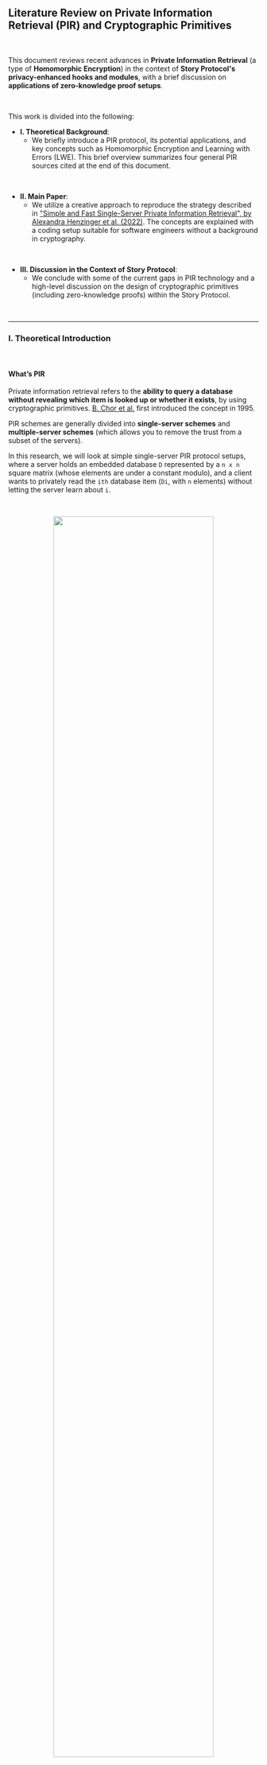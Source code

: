 ## Literature Review on Private Information Retrieval (PIR) and Cryptographic Primitives

<br>


This document reviews recent advances in **Private Information Retrieval** (a type of **Homomorphic Encryption**) in the context of **Story Protocol's privacy-enhanced hooks and modules**, with a brief discussion on **applications of zero-knowledge proof setups**.

<br>

This work is divided into the following:

* **I. Theoretical Background**: 
    - We briefly introduce a PIR protocol, its potential applications, and key concepts such as Homomorphic Encryption and Learning with Errors (LWE). This brief overview summarizes four general PIR sources cited at the end of this document.
<br>

* **II. Main Paper**: 
    - We utilize a creative approach to reproduce the strategy described in ["Simple and Fast Single-Server Private Information Retrieval", by Alexandra Henzinger et al. (2022)](https://eprint.iacr.org/2022/949). The concepts are explained with a coding setup suitable for software engineers without a background in cryptography.
<br>

* **III. Discussion in the Context of Story Protocol**:
    - We conclude with some of the current gaps in PIR technology and a high-level discussion on the design of cryptographic primitives (including zero-knowledge proofs) within the Story Protocol.



<br>

----

### I. Theoretical Introduction

<br>


#### What’s PIR

Private information retrieval refers to the **ability to query a database without revealing which item is looked up or whether it exists**, by using cryptographic primitives. [B. Chor et al.](https://www.wisdom.weizmann.ac.il/~oded/p_pir.html) first introduced the concept in 1995.

PIR schemes are generally divided into **single-server schemes** and **multiple-server schemes** (which allows you to remove the trust from a subset of the servers).

In this research, we will look at simple single-server PIR protocol setups, where a server holds an embedded database `D` represented by a `n x n` square matrix (whose elements are under a constant modulo), and a client wants to privately read the `ith` database item (`Di`, with `n` elements) without letting the server learn about `i`.

<br>

<p align="center">
<img src="diagrams/pir1.png" width="80%" align="center"/>

<br>
<br>




<br>

#### Homomorphic Encryption Schemes

Suppose a server that can `XOR` client’s data. The client would send their cipher `c0`, obtained from their plaintext data `m0` and their key `k0`:

```
c = m0 ⌖ k0
```

**Homomorphism** is the property that if a client sends two encrypted messages, `c1` and `c2` (from messages `m0` and `m1`, respectively), the server can return `c1 ⌖ c2` so the client can retrieve `m0 ⌖ m1`.

**Additive homomorphism** occurs when, given two ciphertexts `(a0, c0)` and `(a1, c1)`, their sum `(a0 + a1, c0 + c1)` decrypts to the sum of the plaintexts (provided that the error remains sufficiently small).

**Partially homomorphic encryption** can be easily achieved as it accepts the possibility that not all data is encrypted (or homomorphic) through other operations (such as multiplication). 

**Fully homomorphic encryption (FWE)**, which is much harder to achieve, would occur if a server operated on encrypted data **without seeing ANY of its content.**

<br>

> 💡 *In a more formal definition, **homomorphic encryption** is a form of encryption with evaluation capability for computing over encrypted data without access to the secret key, i.e., supporting arbitrary computation on ciphers. **Fully homomorphic encryption** could be said to be the evaluation of arbitrary circuits of multiple types of (unbounded depth) gates (relevant to zero-knowledge proof setups).*

<br>

#### Learning with Errors (LWE)

PIR is also a subset of the broad topic of **lattice-based cryptography**. It refers to a series of **quantum-resistant cryptographic primitives** involving lattices, either in their construction or in the security proof.

<br>

> 💡 *Over an n-dimensional vector space, a lattice is an infinite set of points represented by a collection of vectors.*

<br>

In a [2005 seminal PIR paper](https://dl.acm.org/doi/10.1145/1060590.1060603), Oded Regev introduced the **first lattice-based public-key encryption scheme** and the **learning with errors (LWE) problem**. 

The LWE problem relies on the **hardness of distinguishing between a message with added noise and a random sample**. It can be thought of as **a search in a (noisy) modular set of equations whose solutions can be very difficult to solve**. In other words, given `m` samples of coefficients `(bi, ai)` in the linear equation `bi = <ai, s> + ei`, with the error `ei` sampled from a small range `[-bound, bound]`, finding the secret key `s` is "hard". 

Note, however, that LWE-based encryption schemes have a **significant drawback due to noise growth**. As the ciphertexts produced by these schemes are noisy encodings of the plaintext, **homomorphic operations between ciphertexts increase the magnitude of the noise**. If the noise exceeds a certain threshold, the correctness of the decryption may no longer hold. Despite this problem, **Regev encryption** can be very efficient for PIR as it is additively homomorphic.

In the past decades, Regev's security proof and the LWE scheme's efficiency have been the subject of intense research among cryptographers, including [Craig Gentry's thesis (2009)](https://crypto.stanford.edu/craig/craig-thesis.pdf), on the **first Fully Homomorphic Encryption Scheme**.


<br>

#### A Simple Implementation of the PIR Protocol

A PIR protocol aims to design **schemes that satisfy privacy and correctness constraints while achieving the minimum possible download cost**. 

<br>

> 💡 *The **download cost** of a PIR scheme is defined as **the total number of bits downloaded by the user from all the databases, normalized by the message size**. The **PIR rate** is defined as **the reciprocal of the PIR download cost**.*

<br>

One possible implementation approach is to choose a suitable polynomial and then have a single server preprocess the data. This preprocessing depends only on the database `D` and the public parameters of the Regev encryption scheme, so that the server can reuse the work across many queries from many independent clients.

After the preprocessing step, to answer a client's query, the server must compute only roughly `N 32-bit` integer multiplications and additions on a database of `N bytes`. The catch is that the client must download a *hint* matrix about the database contents after this preprocessing.

Therefore, a simple serve PIR scheme would comprise two phases:

* **the offline phase**, with pre-computations and the exchange of *hints*, and

* **the online phase**, with the query processing on the server and response decoding on the client.

The practicality of PIR-based applications is primarily impacted by the query processing time and the hint exchange phase. The theoretical query size grows as the square root of the number of field elements representing the database. For example, the largest query size for a database of `32 GB` is around `600 KB`.


<br>

#### Possible applications of PIR

Once PIR becomes less expensive or prohibitive (*i.e.*, cheaper computation with a small cipher, as PIR inherently has a high cost for server-side computation), these are some of the possible applications that could utilize the protocol:

- **Searching IP databases**: When filing a new IP, the author must search the IP database to check that no previous entry significantly overlaps with their invention. PIR could allow the search to be performed without leaving search terms on the query log of the IP database.

- **Real-time asset quotes**: Investors interested in a particular asset often monitor the market to determine when to purchase. PIR could allow their interest to be confidential.

- **Safe browsing and private oracles, checking passwords over breached databases (or any type of credentials), Certificate Transparency (CT) checks, certificate revocation checks,** among many others.




<br>


---

### II. ["Simple and Fast Single-Server Private Information Retrieval", by Alexandra Henzinger et. al (2022)](https://eprint.iacr.org/2022/949) 

<br>

#### Key Tenets

* This paper introduces a design for **SimplePIR**, **the fastest single-server PIR scheme known to date**.

* The security holds under a **Learning with Errors scheme** that requires no polynomial arithmetic or fast Fourier transforms. Regev encryption gives a secret-key encryption scheme that is secure under the LWE assumption.

* To answer a client’s query, the server performs fewer than **one 32-bit multiplication** and **one 32-bit addition** per **database byte**, achieving **10 GB/s/core server throughput**.

* The first approach to **query a 1 GB database** demands the client to first download a **121 MB "hint" about the database contents**. Then ,the client can make any number of queries, each requiring **242 KB of communication**.

* The second approach **shrinks the hint to 16 MB**. Then, following queries demand **345 KB of communication**.

* Finally, the scheme is applied, together with a novel data structure for approximate set membership, to **private auditing in Certificate Transparency**. The results can be compared to Google Chrome’s current approach, with **16 MB of downloads per month, and 150 bytes per TLS connection**.


<br>

#### A Server and a Query in SimplePIR

🚨 **To illustrate the results above, I wrote a simple set of experiments in Python. This part is optional for the reader, and can be skipped to section III (discussion). The full code is available at [./pir_experiment](pir_experiment).**


In this code, the single-server database is represented by a square matrix `(m x m)`, while a query is a vector filled by `0s` except at the asking row and column `(m x 1)`. Any result should have the same dimension as the query vector (*i.e.*, the space is reduced to the size of the column where the data is located).

The server retrieves the queried item by:

1. looping over every column and multiplying their values to the value in the same row of the query vector, and

2. adding the values found in each column in its own matrix.



A secret key Regev encryption scheme using sampled errors to reproduce LWE is then built on top of the ideas above. Privacy is guaranteed by checking that fully homomorphic encryption is held with respect to addition in this setup (*i.e.*, additive homomorphism).



<br>

#### Part I: Defining a Message Vector Primitive


We start by defining a primitive class for the message vector and its operations:

```python
class Message:

    def __init__(self, mod=None, rows=None, cols=None, message=None):
        self.mod = mod
        self.rows = rows
        self.cols = cols
        self.message = message

    def _check_dimensions(self, other_msg) -> None:
        if self.rows != other_msg.rows or self.cols != other_msg.cols:
            os.exit()

    def __add__(self, vector):
        self._check_dimensions(vector)
        for i in range(len(self.message)):
            self.message[i] = (self.message[i] + vector.message[i]) % self.mod
        return self

    def __sub__(self, vector):
        self._check_dimensions(vector)
        for index in range(len(self.message)):
            self.message[index] = (self.message[index] - vector.message[index]) % self.mod
        return self

    def __mul__(self, vector):
        this_vector = [0] * (self.rows * vector.cols)
        for i in range(self.rows):
            for j in range(self.cols):
                for k in range(vector.cols):
                    this_vector[i * vector.cols + k] = (this_vector[i * vector.cols + k] +\
                        (self.message[i * self.cols + j] * vector.message[j * vector.cols + k])) % self.mod
        
        return Message(self.mod, self.rows, vector.cols, this_vector)
    
    def __eq__(self, vector):
        return (self.rows == vector.rows) and \
               (self.cols == vector.cols) and \
               (self.message == vector.message)

    def __repr__(self):
        return f'\nRows: {self.rows}\nCols: {self.cols}\nVector: {self.message}\n'

    def calculate_scaling(self, numerator, denominator, this_mod):
        this_vector = [0] * (self.rows * self.cols)
        for i in range(len(self.message)):
            this_vector[i] = round((numerator * self.message[i]) / denominator) % this_mod
        return Message(this_mod, self.rows, self.cols, this_vector)

    def set_query_element(self, row, col, value) -> None:
        self.message[row * self.cols + col] = value
        
    def get_query_element(self, row, col) -> int:
        return self.message[row * self.cols + col]

    @staticmethod
    def create_random_message(mod, rows, cols): 
        return Message(mod, rows, cols, [random.randint(0, mod - 1) for _ in range(rows * cols)])

    @staticmethod
    def create_zero_message(mod, rows, cols): 
        return Message(mod, rows, cols, [0 for _ in range(rows * cols)])

    @staticmethod
    def calculate_sample_error(bound, mod, rows, cols): 
        sample_error = random.randint(-bound, +bound)
        return Message(mod, rows, cols, [sample_error % mod for _ in range(cols * rows)])

```

<br>


#### Part II: Defining the Secret Key Regev Encryption Scheme

Encryption and decryption of a message can be defined as a simple secret key Regev encryption scheme:


```python
def encrypt(A, s, e, m0):
    """
        Encrypt this message with a simple `B = A * s + e + m0`, 
        where `s` is the secret and `e` is the error vector.
        Set the cipher as the tuple c = (B, A).
    """

    B = (A * s) + e + m0
    return (B, A)


def decrypt(s, c):
    """ 
        Calculate the decryption of a ciphertext, given c
        and a secret, such that m1 = m0 + e.
    """

    B = c[0]
    A = c[1]
    return B - (A * s)
```

<br>

These methods can be added to a primitive class that also sets the LWE parameters, such as the size of a message vector (`m` and `n`), the message's modulo `mod` and `p`, and a `bound` range (*e.g.,* the standard variation of a Gaussian distribution with zero `mean`).

<br>



```python
class Regev():

    def __init__(self):
        self.mod = None
        self.n = None
        self.m = None
        self.p = None
        self.bound = None
        self._load_env_parameters()

    def _load_env_parameters(self);
        env_vars = load_config()
        self.mod = int(env_vars['mod'])
        self.n = int(env_vars['n'])
        self.m = int(env_vars['m'])
        self.p = int(env_vars['p'])
        self.bound = int(env_vars['bound'])

    def create_secret_key(self, this_mod=None, msg_n=1):
        if this_mod is None:
            this_mod = self.mod
        return  Message.create_random_message(this_mod, self.n, msg_n)

    def create_message_setup(self, this_m=None, this_n=None, this_mod=None, msg_n=None):
        if this_mod is None:
            this_mod = self.mod
        if this_m is None:
            this_m = self.m
        if this_n is None:
            this_n = self.n
        if msg_n is None:
            msg_n = 1

        m0 = Message.create_random_message(this_mod, self.m, msg_n)
        A = Message.create_random_message(self.mod, self.m, self.n)
        e = Message.calculate_sample_error(self.bound, self.mod, self.m, msg_n)

        return m0, A, e
```

<br>



#### Part III: Encryption and Decryption of a Message with a Sampled Error Vector

To illustrate how LWE can work, we operate our message vector over a ring modulo `mod`, so some information is lost. Then, use Gaussian Elimination (a method to solve linear equations) to recover the original message.

First, we represent a message vector `m0` of size `m`, where each element has a modulo `mod`. 

Next, we encrypt this message with a simple `B = A * s + e + m0`, where `s` is the secret and `e` is an error vector.

Then, we set the ciphertext as the tuple `c = (B, A)` and decrypt `c = (B, A)` for a given `s`, such that `m1 = m0 + e`.


<br>

```python
def linear_secret_key_regev_encryption_with_error():

    # 1. Key generation
    regev = Regev()
    m0, A, e = regev.create_message_setup()
    s = regev.create_secret_key()

    # 2. Encryption by calculating B and ciphertext c
    c = regev.calculate_encryption(A, s, e, m0)

    # 3. Calculate the decryption of the ciphertext c
    m1 = regev.calculate_decryption(s, c)

    # 4. The message vector m1 should be equal to m0 plus the error vector e
    regev.print_results(m0, m0 + e, 'm0', 'm0 + e')
```

<br>

The original message should be retrieved.

<br>

#### Part IV: Running a Simple Linear Key RRgev Encryption Experiment with a Scaled Message


Continuing with Learning with Errors (LWE), we now lose information on the least significant bits by adding noise, *i.e.*, by scaling the message vector (before adding it to encryption) with:

```
delta = mod / p
```

Then, during the decryption, we scale the message vector back by:

```
1 / delta
```

The scaling ensures that `m` is in the highest bits of the message vector, without losing information by adding the error vector `e`.

Consequently, the message `m0` vector has each element modulo `p` (not `mod`), where `p < q`. The scaled message is:

```
m0_scaled = m0 * delta = m0 * mod / p
```

The ciphertext `c` is:

```
B = A * s + e + m0_scaled
```

which can be decrypted as

```
c = (B, A)
```

This is the code:

```python
def linear_secret_key_regev_encryption_scaled():

    # 1. Key generation
    regev = Regev()
    m0, A, e = regev.create_message_setup(this_mod = regev.p)
    s = regev.create_secret_key()

    # 2. Scale message vector by delta = mod / p
    scaled_m0 = m0.calculate_scaling(regev.mod, regev.p, regev.mod)

    # 3. Encryption by calculating B and ciphertext c
    c = regev.calculate_encryption(A, s, e, scaled_m0)

    # 4. Calculate the decryption of the ciphertext c
    m1 = regev.calculate_decryption(s, c)

    # 5. Scale m1 vector by 1/ delta = p / mod
    scaled_m1 = m1.calculate_scaling(regev.p, regev.mod, regev.p)

    # 6. The message vector m0 should be equal to m1
    regev.print_results(m0, scaled_m1, 'm0', 'scaled m1')
```

<br>

The original message should be retrieved.


<br>

#### Part V: Proving that the Regev Scheme is Additive Homomorphic

As we saw above, additive homomorphism means that if `c0` is the encryption of `m1` under a secret key `s`, and `c2` is the encryption of `m2` under the same secret key `s`, then `c0 + c1` is the encryption of `m0 + m1` under `s`.

For a large number of `ci`, noise can be introduced from error, so the correctness of the results will depend on the values of `m`, `n`, `mod`, and `p`, such that:

```
|sum ei| < mod / (2 * p)
```

Here is the source code for this experiment:

<br>

```python
def additive_homomorphism() -> None:

    # 1. Key generation for two independent messages m0 and m1
    r0 = Regev()
    m0, A0, e0 = r0.create_message_setup(this_mod = r0.p)
    r1 = Regev()
    m1, A1, e1 = r1.create_message_setup(this_mod = r1.p)
    s = r0.create_secret_key()

    # 3. Scale message vectors by delta = mod / p
    scaled_m0 = m0.calculate_scaling(r0.mod, r0.p, r0.mod)
    scaled_m1 = m1.calculate_scaling(r1.mod, r1.p, r1.mod)

    # 4. Encryption by calculating B and ciphertext c for each message
    c0 = r0.calculate_encryption(A0, s, e0, scaled_m0)
    c1 = r1.calculate_encryption(A1, s, e1, scaled_m1)

    # 5. Add the ciphertexts, with c2 = c0 + c1
    c2 = (c0[0] + c1[0], c0[1] + c1[1])

    # 6. Decrypt the sum of the ciphertexts
    r2 = Regev()
    m2 = r2.calculate_decryption(s, c2)

    # 5. Scale m1 vector by 1/ delta = p / mod
    scaled_m2 = m2.calculate_scaling(r2.p, r2.mod, r2.p)

    # 6. The sum of the message vectors m0 and m1 should be equal to m2
    r2.print_results(m0 + m1, scaled_m2, 'm0 + m1', 'm2')
```

<br>

The original message should be retrieved.

<br>


#### Part VI: Proving that the Regev Scheme Supports Plaintext Inner Product

This experiment shows that given a cipher `c` and a message vector `m0`, `c -> c1` can be transformed such that it also encrypts the inner product of `m0` with a plaintext vector `k` of size `m` and element modulo `p`.

Because of noise growth with the vector `k`, fine-tuning the initial parameters is crucial for the message to be successfully retrieved. As you will see in the snippet below, to guarantee correct decryption, the following must hold:

```
k * e0 < mod / (2 * p)
```

Here is the source code:

<br>

```python


def plaintext_inner_product():

    # 1. Key generation
    r0 = Regev()
    m0, A, e = r0.create_message_setup(this_mod = r0.p)
    s = r0.create_secret_key(this_mod = r0.p)

    # 2. Scale message vector by delta = mod / p
    scaled_m0 = m0.calculate_scaling(r0.mod, r0.p, r0.mod)

    # 3. Encryption by calculating B and ciphertext c
    c = r0.calculate_encryption(A, s, e, scaled_m0)

    # 4. Calculate a plaintext vector transposed k and then scale it by delta = mod / p
    rk = Regev()
    k = m0.create_random_message(rk.p, 1, rk.m )
    scaled_k = m0.calculate_scaling(1, 1, rk.mod)

    # 5. Calculate the noise growth 
    noise_growth = scaled_k * e

    # 6. Define the ciphertext of the inner product of m0 and k
    c1 = (scaled_k * c[0], scaled_k * c[1])

    # 7. Decrypt the ciphertext of the inner product of m0 and k
    m1 = r0.calculate_decryption(s, c1)

    # 8. Scale m1 vector by 1/ delta = p / mod
    m1_scaled = m1.calculate_scaling(r0.p, r0.mod, r0.p)

    # 9. Scale back the plaintext vector k by 1/ delta = p / mod
    scaled_scaled_k = scaled_k.calculate_scaling(1, 1, rk.p)

    # 10. The message vector m1 scaled should be equal scaled k * m0
    r0.print_results(m1_scaled, scaled_scaled_k * m0, 'scaled m1', 'scaled k * m0')

    # 11. Print results on noise, decryption fails when noise > delta / 2 
    rk.print_noise_growth(m1_scaled, scaled_scaled_k * m0, noise_growth)
```


<br>

The original message should be retrieved.

<br>

#### Part VII: Running a Very Simple PIR Setup Without Encryption

We are ready to see how PIR works (without encryption yet).

We define our server's database by a square vector of size `m x m`, with each entry modulo `p`. Then, we query a value at a specific row `r` and col `c` in plaintext, by creating a query vector of size `m x 1` that is filled with `0`, except for the desired column index `c`.

We then show that computing the dot product of the database vector to the query vector will give a result vector with all rows in the column index `c`, from which you can retrieve row `r`.

<br>


```python
def no_encryption_example():

    # 1. Represent a database as a square matrix
    msg = Message()
    db = msg.create_random_message(500, 20, 20)
  
    # 2. Create some random query value for row and column
    query_row = 10
    query_col = 10

    # 3. Create a message that is 5 at the query column and 0 elsewhere
    query = msg.create_zero_message(500, 20, 1)
    query.set_query_element(query_col, 0, 1)

    # 4. Compute resulting message vector    
    result = db * query
    log_debug(f'result = db * query: {result}\n')

    # 5. Compute msg retrieved from the database
    correct_retrieval = result.get_query_element(query_row, 0) == \
                        db.get_query_element(query_row, query_col)
```

<br>

The original message should be retrieved.

<br>

#### Part VIII: Running a Full Secret Key Regev PIR Experiment

Finally, we achieve a full PIR experiment by building a query vector as in the previous experiment, but now encrypting it using the secret key `s` from the Regev encryption scheme.

```python
def secret_key_regev_example():

    # 1. Represent a database as a square matrix
    regev = Regev()
    msg = Message()    
    db = msg.create_random_message(regev.p, regev.m, regev.m)

    # 2. Create some random query value for row and column
    log_debug('2. Now, let\'s create a random query value for row and column.')
    query_row = 5
    query_col = 5

    # 3. Create query message vector            
    query = msg.create_zero_message(regev.mod, regev.m, 1)
    query.set_query_element(query_col, 0, 1)

    # 4. Encrypt query message vector
    _, A, e = regev.create_message_setup()
    # Here we could either use mod or p as the scaling factor.
    s = regev.create_secret_key()

    # 5. Scale query vector by delta = mod / p and db vector from p to mod
    scaled_query = query.calculate_scaling(regev.mod, regev.p, regev.mod)
    scaled_db = db.calculate_scaling(1, 1, regev.mod)

    # 6. Encryption by calculating B and ciphertext c
    c_query = regev.calculate_encryption(A, s, e, scaled_query)

    # 7. Compute encrypted result
    c_result = (scaled_db * c_query[0], scaled_db * c_query[1])

    # 8. Calculate the decryption of the ciphertext c_result to find the
    #    result of the PIR query at the query_col th column             
    m1 = regev.calculate_decryption(s, c_result)

    # 9. Scale the result by p / mod
    m1_scaled = m1.calculate_scaling(regev.p, regev.mod, regev.p)
  
    # 10. The message vector m1_scaled should be equal to the db at the 
    # query vector query_row, query_col, showing that PIR works.        
    correct_retrieval = m1_scaled.get_query_element(query_row, 0) == \
                        scaled_db.get_query_element(query_row, query_col)
```


<br>

The original message should be retrieved.

<br>


---

### III. Discussion

<br>

#### Why PIR is Still Not Feasible


Although modern PIR schemes require surprisingly little communication and the protocol works well enough at smaller scales, the time needed to scan it grows proportionally as the database grows. For bigger databases, the process becomes prohibitively inefficient (fetching a database record grows only polylogarithmically with the number of records, `N`).

After preprocessing the database, the server can answer a query in time sublinear in `N`. Thus, the current hard limit on the throughput of PIR schemes is the ratio between the database size and the server time to answer a query (the speed with which the PIR server can read the database from memory).


<br>

#### PIR for Private IP Search

If PIR protocols become fully available for commercial applications, Story Protocol could take advantage of this technology to implement private oracles, including private IP search and discovery.

Although it's still early to define how this protocol could be incorporated into Story's modular architecture, we discuss an idea here.

[Story Protocol's documentation](https://docs.storyprotocol.xyz/docs/) defines the **Function Layer (verbs)** separated from the **Data Layer (nouns)** and divided into two types of components:
- **Modules**, defining the actions that users can perform on the IP assets (IPAs), *i.e.,* the management of the data. 
- **Hooks**, defining the add-on features based on the actions provided by modules. 

In this design, PIR could be introduced as follows:

1. An off-chain preprocessing server as part of the core data.
2. A new private Module that would be responsible for connecting to this pre-formatted data.
3. Hooks that would talk to the private Module. For instance, a hook that can submit PIR-formatted encrypted messages from a private oracle search or a private infringement detection request.
4. Application layers performing queries (client side).


Finally, it's important to note that PIR protocols do not ensure data integrity or authentication. An authenticated PIR scheme could combine an unauthenticated multi-server PIR scheme with a standard integrity-protection mechanism, such as Merkle trees.

In this approach, PIR servers download the data from the blockchain to construct PIR databases. For each database, the PIR server creates a description file (usually called a *manifest file*). The user collects all available block headers and fetches the manifest files from the PIR servers to query the PIR database later efficiently.


<br>

<p align="center">
<img src="diagrams/pir2.png" width="90%" align="center"/>

<br>
<br>



#### Zero Knowledge Proofs for Other Privacy-Enhanced Operations

In the Story Protocol documentation, there is a hint at the applicability of ZKPs and cryptographic setups when [speaking of AI-generated Assets marketplaces](https://docs.storyprotocol.xyz/docs/ai-generated-assets-marketplace):

> *"Use ZKP or simple hash of prompt to validate that the marketplace is running infringement checks without revealing prompts".*

<br>

Therefore, we conclude this work by briefly touching on further privacy enhancements through a zero-knowledge protocol, which is designed to verify the truth of information without revealing the information itself. In other words, a verifier can convince themselves that a prover possesses knowledge of a secret parameter (called a witness) satisfying some relation, without revealing the witness to the verifier or anyone else.


<br>

> 💡 *ZKPs come to the forefront as one of three possible solutions to ensure the privacy of the information exchanged on the blockchain. The other ones are secure multi-party computations (sMPC) and trusted execution environments (TEE).*


<br>

For instance, the popular ZK-SNARK setup could generally be implemented by:

* An off-chain key generator and ceremony, for enough entropy.
* An on-chain setup to construct and determine the initial state of the prover and verifier (using a combination of public and private keys or a common reference string).
* At the Function layer, privacy protection hooks could be leveraged to protect IP rights and to allow content encryption, digest registration, private governance, private compliance, private payment, private token gating, duplicated IP detection, and PI protection.
At the application layer (ecosystem), some examples are KYC verification for license issuers and holders and even a decentralized identity for IP holders.


<br>

The current downsides of this technology are:

* Computation intensity: algorithms used are computationally intense as they require many interactions between the verifier and the prover (in interactive ZKPs), or a lot of computational capabilities (in non-interactive ZKPs).

* Design ZkEVM challenge: zkEVM that is fully compatible with native EVM is difficult to build.

* Security: to satisfy the three properties of ZKP (Completeness, Soundness, and Zero-knowledge), it is necessary to check that there are no security vulnerabilities in circuit configuration, library use, and key management (such as weak generated encryption keys, storing encryption keys in an insecure manner, or using the same key for multiple purposes).


<br>

---

### References


* [[1] Private Information Retrieval and Its Applications, Sajani Vithana et al.](https://arxiv.org/pdf/2304.14397.pdf)
* [[2] Practical Private Information Retrieval, Femi George Olumofin](https://uwspace.uwaterloo.ca/bitstream/handle/10012/6142/Olumofin_Femi.pdf?sequence=1&isAllowed=y)
* [[3] How Practical is Single-Server Private Information Retrieval?, Sophia Artioli](https://ethz.ch/content/dam/ethz/special-interest/infk/inst-infsec/appliedcrypto/education/theses/How_practical_is_single_server_private_information_retrieval_corrected.pdf)
* [[4] Applying Private Information Retrieval to Lightweight Bitcoin Clients, Kaihua Qin et al.](https://www.computer.org/csdl/proceedings-article/cvcbt/2019/366900a060/1cdOwKCMqXK)


